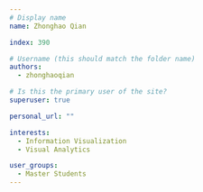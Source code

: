 ```yaml
---
# Display name
name: Zhonghao Qian

index: 390

# Username (this should match the folder name)
authors:
  - zhonghaoqian

# Is this the primary user of the site?
superuser: true

personal_url: ""

interests:
  - Information Visualization
  - Visual Analytics

user_groups:
  - Master Students
---
```


